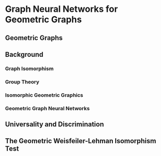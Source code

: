 # Graph Neural Networks for Geometric Graphs

## Geometric Graphs

## Background

### Graph Isomorphism

### Group Theory

### Isomorphic Geometric Graphics

### Geometric Graph Neural Networks

## Universality and Discrimination

## The Geometric Weisfeiler-Lehman Isomorphism Test
